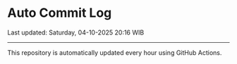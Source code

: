 # Auto Commit Log

Last updated: Saturday, 04-10-2025 20:16 WIB

---

This repository is automatically updated every hour using GitHub Actions.
